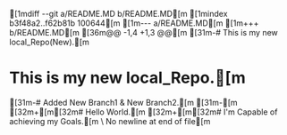 [1mdiff --git a/README.MD b/README.MD[m
[1mindex b3f48a2..f62b81b 100644[m
[1m--- a/README.MD[m
[1m+++ b/README.MD[m
[36m@@ -1,4 +1,3 @@[m
[31m-# This is my new local_Repo(New).[m
 # This is my new local_Repo.[m
[31m-# Added New Branch1 & New Branch2.[m
[31m-[m
[32m+[m[32m# Hello World.[m
[32m+[m[32m# I'm Capable of achieving my Goals.[m
\ No newline at end of file[m
